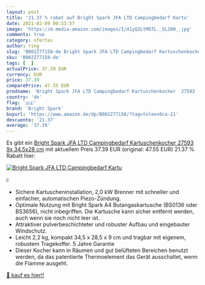```yaml
---
layout: post
title: '21.37 % rabat auf Bright Spark JFA LTD Campingbedarf Kartu'
date: 2021-02-09 00:53:57
image: 'https://m.media-amazon.com/images/I/41yQ2LtMGTL._SL200_.jpg'
comments: true
category: ofertas
author: ring
slug: 'B002Z77158-de Bright Spark JFA LTD Campingbedarf Kartuschenkocher 27593...'
sku: 'B002Z77158-de'
tags: [  ]
actualPrice: 37.39 EUR
currency: EUR
price: 37.39
comparePrice: 47.55 EUR
prodname: 'Bright Spark JFA LTD Campingbedarf Kartuschenkocher  27593  9x 34.5x28 cm'
country: 'de'
flag: '🇩🇪'
brand: 'Bright Spark'
buyurl: 'https://www.amazon.de/dp/B002Z77158/?tag=tolees0ca-21'
descuento: '21.37'
average: '37.39'
---
```


Es gibt ein [Bright Spark JFA LTD Campingbedarf Kartuschenkocher  27593  9x 34.5x28 cm](https://www.amazon.de/dp/B002Z77158/?tag=tolees0ca-21) mit aktuellem Preis 37.39 EUR (original: 47.55 EUR) 21.37 % Rabatt hier:

[![Bright Spark JFA LTD Campingbedarf Kartu](https://m.media-amazon.com/images/I/41yQ2LtMGTL._SL200_.jpg)](https://www.amazon.de/dp/B002Z77158/?tag=tolees0ca-21)

ℹ️:

- Sichere Kartuscheninstallation, 2,0 kW Brenner mit schneller und einfacher, automatischen Piezo-Zündung.
- Optimale Nutzung mit Bright Spark A4 Butangaskartusche (BS0136 oder BS3656), nicht inbegriffen. Die Kartusche kann sicher entfernt werden, auch wenn sie noch nicht leer ist.
- Attraktiver pulverbeschichteter und robuster Aufbau und eingebauter Windschutz.
- Leicht 2,2 kg, kompakt 34,5 x 28,5 x 9 cm und tragbar mit eigenem, robustem Tragekoffer. 5 Jahre Garantie
- Dieser Kocher kann in Räumen und gut belüfteten Bereichen benutzt werden, da das patentierte Thermoelement das Gerät ausschaltet, wenn die Flamme ausgeht.

[🛒 kauf es hier!!](https://www.amazon.de/dp/B002Z77158/?tag=tolees0ca-21)
